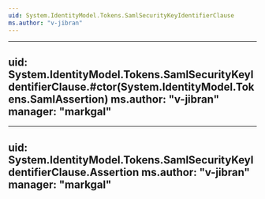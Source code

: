 ```yaml
---
uid: System.IdentityModel.Tokens.SamlSecurityKeyIdentifierClause
ms.author: "v-jibran"
---
```


---
uid: System.IdentityModel.Tokens.SamlSecurityKeyIdentifierClause.#ctor(System.IdentityModel.Tokens.SamlAssertion)
ms.author: "v-jibran"
manager: "markgal"
---

---
uid: System.IdentityModel.Tokens.SamlSecurityKeyIdentifierClause.Assertion
ms.author: "v-jibran"
manager: "markgal"
---
